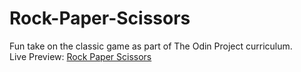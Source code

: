 # Rock-Paper-Scissors
Fun take on the classic game as part of The Odin Project curriculum. 
<br>
Live Preview: <a href="https://portfoliodemo.github.io/rock-paper-scissors" title="Rock Paper Scissors"> Rock Paper Scissors</a>
